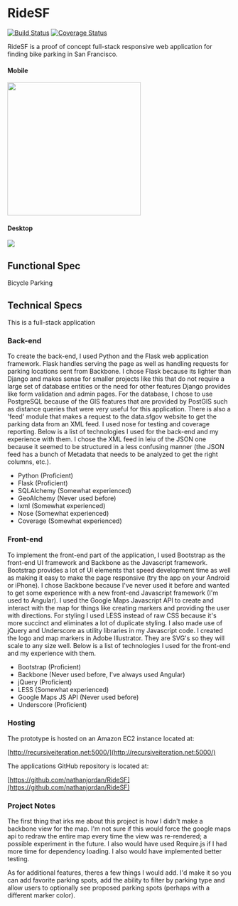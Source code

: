 RideSF
======
[![Build Status](https://travis-ci.org/nathanjordan/RideSF.svg?branch=master)](https://travis-ci.org/nathanjordan/RideSF)
[![Coverage Status](https://coveralls.io/repos/nathanjordan/RideSF/badge.png)](https://coveralls.io/r/nathanjordan/RideSF)

RideSF is a proof of concept full-stack responsive web application for finding bike parking in San Francisco.

#### Mobile

<img width="300" src="http://i57.tinypic.com/10cu3bs.png"/>

#### Desktop

<img src="http://i57.tinypic.com/am36nm.png"/>

## Functional Spec

Bicycle Parking

## Technical Specs

This is a full-stack application

### Back-end

To create the back-end, I used Python and the Flask web application framework.
Flask handles serving the page as well as handling requests for parking
locations sent from Backbone. I chose Flask because its lighter than Django
and makes sense for smaller projects like this that do not require a large
set of database entities or the need for other features Django provides like
form validation and admin pages. For the database, I chose to use PostgreSQL
because of the GIS features that are provided by PostGIS such as distance
queries that were very useful for this application. There is also a 'feed'
module that makes a request to the data.sfgov website to get the parking
data from an XML feed. I used nose for testing and coverage reporting. Below
is a list of technologies I used for the back-end and my experience with them.
I chose the XML feed in leiu of the JSON one because it seemed to be structured
in a less confusing manner (the JSON feed has a bunch of Metadata that needs
to be analyzed to get the right columns, etc.).

* Python (Proficient)
* Flask (Proficient)
* SQLAlchemy (Somewhat experienced)
* GeoAlchemy (Never used before)
* lxml (Somewhat experienced)
* Nose (Somewhat experienced)
* Coverage (Somewhat experienced)

### Front-end

To implement the front-end part of the application, I used Bootstrap as the
front-end UI framework and Backbone as the Javascript framework. Bootstrap
provides a lot of UI elements that speed development time as well as making
it easy to make the page responsive (try the app on your Android or iPhone).
I chose Backbone because I've never used it before and wanted to get some
experience with a new front-end Javascript framework (I'm used to Angular). I used
the Google Maps Javascript API to create and interact with the map for things
like creating markers and providing the user with directions. For styling
I used LESS instead of raw CSS because it's more succinct and eliminates a lot
of duplicate styling. I also made use of jQuery and Underscore as
utility libraries in my Javascript code.  I created the logo and map markers
in Adobe Illustrator. They are SVG's so they will scale to any size well.
Below is a list of technologies I used for the front-end and my experience
with them.

* Bootstrap (Proficient)
* Backbone (Never used before, I've always used Angular)
* jQuery (Proficient)
* LESS (Somewhat experienced)
* Google Maps JS API (Never used before)
* Underscore (Proficient)

### Hosting

The prototype is hosted on an Amazon EC2 instance located at:

[http://recursiveiteration.net:5000/](http://recursiveiteration.net:5000/)

The applications GitHub repository is located at:

[https://github.com/nathanjordan/RideSF](https://github.com/nathanjordan/RideSF)

### Project Notes

The first thing that irks me about this project is how I didn't make a
backbone view for the map. I'm not sure if this would force the google maps
api to redraw the entire map every time the view was re-rendered; a possible
experiment in the future. I also would have used Require.js if I had more time
for dependency loading. I also would have implemented better testing.

As for additional features, theres a few things I would add. I'd make it so you
can add favorite parking spots, add the ability to filter by parking type and
allow users to optionally see proposed parking spots (perhaps with a different 
marker color).
